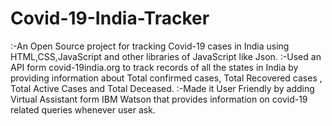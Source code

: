 # Covid-19-India-Tracker

:-An Open Source project for tracking Covid-19 cases in India using HTML,CSS,JavaScript and other libraries of JavaScript like Json.
:-Used an API form covid-19india.org to track records of all the states in India by providing information about Total confirmed cases, Total Recovered cases , Total Active Cases and Total Deceased.
:-Made it User Friendly by adding Virtual Assistant form IBM Watson that provides information on covid-19 related queries whenever user ask.
